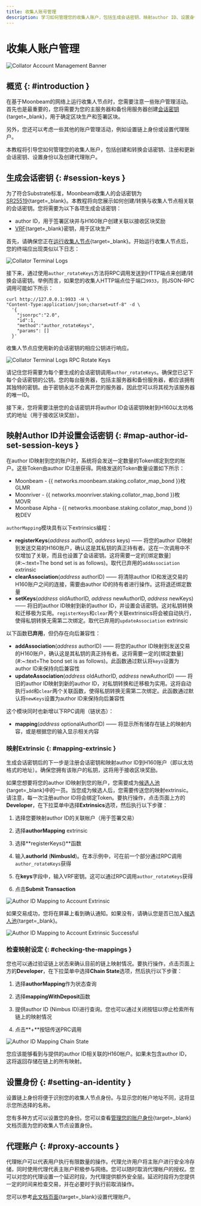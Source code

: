 ```yaml
---
title: 收集人账号管理
description: 学习如何管理您的收集人账户，包括生成会话密钥、映射author ID、设置身份以及创建代理账户。
---
```


# 收集人账户管理

![Collator Account Management Banner](/images/node-operators/networks/collators/account-management/account-management-banner.png)

## 概览 {: #introduction }

在基于Moonbeam的网络上运行收集人节点时，您需要注意一些账户管理活动。首先也是最重要的，您将需要为您的主服务器和备份用服务器创建[会话密钥](https://wiki.polkadot.network/docs/learn-keys#session-keys){target=_blank}，用于确定区块生产和签署区块。

另外，您还可以考虑一些其他的账户管理活动，例如设置链上身份或设置代理账户。

本教程将引导您如何管理您的收集人账户，包括创建和转换会话密钥、注册和更新会话密钥、设置身份以及创建代理账户。

## 生成会话密钥 {: #session-keys }

为了符合Substrate标准，Moonbeam收集人的会话密钥为[SR25519](https://wiki.polkadot.network/docs/learn-keys#what-is-sr25519-and-where-did-it-come-from){target=_blank}。本教程将向您展示如何创建/转换与收集人节点相关联的会话密钥。您将需要为以下各项生成会话密钥：

- author ID，用于签署区块并与H160账户创建关联以接收区块奖励
- [VRF](https://wiki.polkadot.network/docs/learn-randomness#vrf){target=_blank}密钥，用于区块生产

首先，请确保您正在[运行收集人节点](/node-operators/networks/run-a-node/overview/){target=_blank}。开始运行收集人节点后，您的终端应出现类似以下日志：

![Collator Terminal Logs](/images/node-operators/networks/collators/account-management/account-1.png)

接下来，通过使用`author_rotateKeys`方法将RPC调用发送到HTTP端点来创建/转换会话密钥。举例而言，如果您的收集人HTTP端点位于端口`9933`，则JSON-RPC调用可能如下所示：

```
curl http://127.0.0.1:9933 -H \
"Content-Type:application/json;charset=utf-8" -d \
  '{
    "jsonrpc":"2.0",
    "id":1,
    "method":"author_rotateKeys",
    "params": []
  }'
```

收集人节点应使用新的会话密钥的相应公钥进行响应。

![Collator Terminal Logs RPC Rotate Keys](/images/node-operators/networks/collators/account-management/account-2.png)

请记住您将需要为每个要生成的会话密钥调用`author_rotateKeys`。确保您已记下每个会话密钥的公钥。您的每台服务器，包括主服务器和备份服务器，都应该拥有其独特的密钥。由于密钥永远不会离开您的服务器，因此您可以将其视为该服务器的唯一ID。

接下来，您将需要注册您的会话密钥并将author ID会话密钥映射到H160以太坊格式的地址（用于接收区块奖励）。

## 映射Author ID并设置会话密钥 {: #map-author-id-set-session-keys }

在author ID映射到您的账户时，系统将会发送一定数量的Token绑定到您的账户。这些Token由author ID注册获得。网络发送的Token数量设置如下所示：

 - Moonbeam -  {{ networks.moonbeam.staking.collator_map_bond }}枚GLMR
 - Moonriver - {{ networks.moonriver.staking.collator_map_bond }}枚MOVR
 - Moonbase Alpha - {{ networks.moonbase.staking.collator_map_bond }}枚DEV

`authorMapping`模块具有以下extrinsics编程：

 - **registerKeys**(*address* authorID, *address* keys) —— 将您的author ID映射到发送交易的H160账户，确认这是其私钥的真正持有者。这在一次调用中不仅增加了关联，而且也设置了会话密钥。这将需要一定的[绑定数量](#:~:text=The bond set is as follows)。取代已弃用的`addAssociation` extrinsic
 - **clearAssociation**(*address* authorID) —— 将清除author ID和发送交易的H160账户之间的连接，需要由author ID的持有者进行操作。这将退还绑定数量
 - **setKeys**(*address* oldAuthorID, *address* newAuthorID, *address* newKeys) —— 将旧的author ID映射到新的author ID，并设置会话密钥。这对私钥转换和迁移极为实用。`registerKeys`和`clear`两个关联extrinsics将会被自动执行，使得私钥转换无需第二次绑定。取代已弃用的`updateAssociation` extrinsic

以下函数**已弃用**，但仍存在向后兼容性：

 - **addAssociation**(*address* authorID) —— 将您的author ID映射到发送交易的H160账户，确认这是其私钥的真正持有者。这将需要一定的[绑定数量](#:~:text=The bond set is as follows)。此函数通过默认将`keys`设置为author ID来保持向后兼容性
 - **updateAssociation**(*address* oldAuthorID, *address* newAuthorID) —— 将旧的author ID映射到新的author ID，对私钥转换和迁移极为实用。这将自动执行`add`和`clear`两个关联函数，使得私钥转换无需第二次绑定。此函数通过默认将`newKeys`设置为author ID来保持向后兼容性

这个模块同时也新增以下RPC调用（链状态）：

- **mapping**(*address* optionalAuthorID) —— 将显示所有储存在链上的映射内容，或是根据您的输入显示相关内容

### 映射Extrinsic {: #mapping-extrinsic }

生成会话密钥后的下一步是注册会话密钥和映射author ID到H160账户（即以太坊格式的地址）。确保您拥有该账户的私钥，这将用于接收区块奖励。

如果您想要将您的author ID映射到您的账户，您需要成为[候选人池](/node-operators/networks/collators/activities/#become-a-candidate){target=_blank}中的一员。当您成为候选人后，您需要传送您的映射extrinsic。请注意，每一次注册author ID将会绑定Token。要执行操作，点击页面上方的**Developer**，在下拉菜单中选择**Extrinsics**选项，然后执行以下步骤：

 1. 选择您要映射author ID的关联帐户（用于签署交易）

 2. 选择**authorMapping** extrinsic

 3. 选择**registerKeys()**函数

 4. 输入**authorId** (**NimbusId**)。在本示例中，可在前一个部分通过RPC调用`author_rotateKeys`获得

 5. 在**keys**字段中，输入VRF密钥。这可以通过RPC调用`author_rotateKeys`获得

  6. 点击**Submit Transaction**

![Author ID Mapping to Account Extrinsic](/images/node-operators/networks/collators/account-management/account-3.png)

如果交易成功，您将在屏幕上看到确认通知。如果没有，请确认您是否已加入[候选人池](/node-operators/networks/collators/activities/#become-a-candidate){target=_blank}。

![Author ID Mapping to Account Extrinsic Successful](/images/node-operators/networks/collators/account-management/account-4.png)

### 检查映射设定 {: #checking-the-mappings }

您也可以通过验证链上状态来确认目前的链上映射情况。要执行操作，点击页面上方的**Developer**，在下拉菜单中选择**Chain State**选项，然后执行以下步骤：

 1. 选择**authorMapping**作为状态查询

 2. 选择**mappingWithDeposit**函数

 3. 提供author ID (Nimbus ID)进行查询。您也可以通过关闭按钮以停止检索所有链上的映射情况

  4. 点击**+**按钮传送PRC调用

![Author ID Mapping Chain State](/images/node-operators/networks/collators/account-management/account-5.png)

您应该能够看到与提供的author ID相关联的H160帐户。如果未包含author ID，这将返回存储在链上的所有映射。

## 设置身份 {: #setting-an-identity }

设置链上身份将便于识别您的收集人节点身份。与显示您的帐户地址不同，这将显示您所选择的名称。

您有多种方式可以设置您的身份。您可以查看[管理您的账户身份](/tokens/manage/identity/){target=_blank}文档页面为您的收集人节点设置身份。

## 代理账户 {: #proxy-accounts }

代理帐户可以代表用户执行有限数量的操作。代理允许用户将主账户进行安全冷存储，同时使用代理代表主账户积极参与网络。您可以随时取消代理帐户的授权。您可以对您的代理设置一个延迟时段，为代理提供额外安全层。延迟时段将为您提供一定的时间来检查交易，并在必要时于执行前取消操作。

您可以参考[此文档页面](/tokens/manage/proxy-accounts/){target=_blank}设置代理账户。
